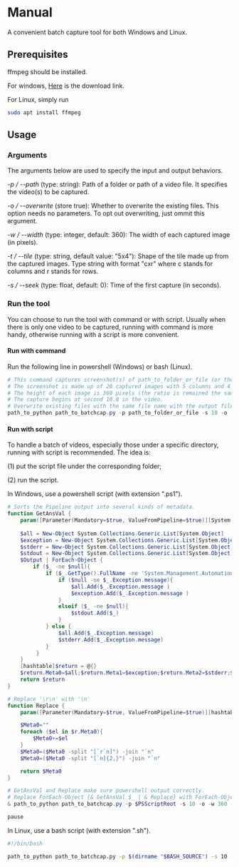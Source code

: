 # Manual

A convenient batch capture tool for both Windows and Linux.

## Prerequisites

ffmpeg should be installed.

For windows, [Here](https://ffmpeg.org/download.html) is the download link.

For Linux, simply run

```bash
sudo apt install ffmpeg
```

## Usage

### Arguments

The arguments below are used to specify the input and output behaviors.

*-p / --path* (type: string): Path of a folder or path of a video file. It specifies the video(s) to be captured.

*-o / --overwrite* (store true): Whether to overwrite the existing files. This option needs no parameters. To opt out overwriting, just ommit this argument.

*-w / --width* (type: integer, default: 360): The width of each captured image (in pixels).

*-t / --tile* (type: string, default value: "5x4"): Shape of the tile made up from the captured images. Type string with format "cxr" where c stands for columns and r stands for rows.

*-s / --seek* (type: float, default: 0): Time of the first capture (in seconds).

### Run the tool

You can choose to run the tool with command or with script. Usually when there is only one video to be captured, running with command is more handy, otherwise running with a script is more convenient.

#### Run with command

Run the following line in powershell (Windows) or bash (Linux).

```powershell
# This command captures screenshot(s) of path_to_folder_or_file (or the videos under the folder).
# The screenshot is made up of 20 captured images with 5 columns and 4 rows.
# The height of each image is 360 pixels (the ratio is remained the same as the video).
# The capture begins at second 10.0 in the video.
# Overwrite existing files with the same file name with the output files.
path_to_python path_to_batchcap.py -p path_to_folder_or_file -s 10 -o -w 360 -t 5x4
```

#### Run with script

To handle a batch of videos, especially those under a specific directory, running with script is recommended. The idea is:

(1) put the script file under the corresponding folder;

(2) run the script.

In Windows, use a powershell script (with extension ".ps1").

```powershell
# Sorts the Pipeline output into several kinds of metadata.
function GetAnsVal {
    param([Parameter(Mandatory=$true, ValueFromPipeline=$true)][System.Object[]][AllowEmptyString()]$Output)
    
    $all = New-Object System.Collections.Generic.List[System.Object]
    $exception = New-Object System.Collections.Generic.List[System.Object]
    $stderr = New-Object System.Collections.Generic.List[System.Object]
    $stdout = New-Object System.Collections.Generic.List[System.Object]
    $Output | ForEach-Object {
        if ($_ -ne $null){
            if ($_.GetType().FullName -ne 'System.Management.Automation.ErrorRecord'){
                if ($null -ne $_.Exception.message){
                    $all.Add($_.Exception.message )
                    $exception.Add($_.Exception.message )
                }
                elseif ($_ -ne $null){
                    $stdout.Add($_)
                }
            } else {
                $all.Add($_.Exception.message)
                $stderr.Add($_.Exception.message)
            }   
         }
    }
    [hashtable]$return = @{}
    $return.Meta0=$all;$return.Meta1=$exception;$return.Meta2=$stderr;$return.Meta3=$stdout
    return $return
}

# Replace '\r\n' with '\n'
function Replace {
    param([Parameter(Mandatory=$true, ValueFromPipeline=$true)][hashtable]$r)

    $Meta0=""
    foreach ($el in $r.Meta0){
        $Meta0+=$el
    }
    $Meta0=($Meta0 -split "[`r`n]") -join "`n"
    $Meta0=($Meta0 -split "[`n]{2,}") -join "`n"

    return $Meta0
}

# GetAnsVal and Replace make sure powershell output correctly. 
# Replace ForEach-Object {& GetAnsVal $_ | & Replace} with ForEach-Object {"$_"} to see the difference.
& path_to_python path_to_batchcap.py -p $PSScriptRoot -s 10 -o -w 360 -t 5x4 2>&1 | ForEach-Object {& GetAnsVal $_ | & Replace}

pause
```

In Linux, use a bash script (with extension ".sh").

```bash
#!/bin/bash

path_to_python path_to_batchcap.py -p $(dirname "$BASH_SOURCE") -s 10 -o -w 360 -t 5x4
```
